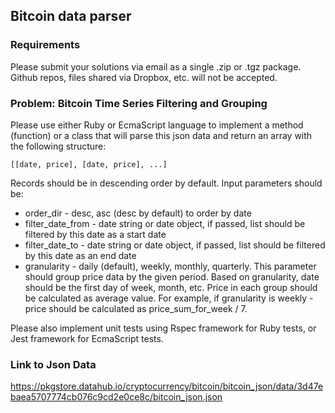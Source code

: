 ## Bitcoin data parser

### Requirements

Please submit your solutions via email as a single .zip or .tgz package. Github
repos, files shared via Dropbox, etc. will not be accepted.

### Problem: Bitcoin Time Series Filtering and Grouping

Please use either Ruby or EcmaScript language to implement a method
(function) or a class that will parse this json data and return an array with the
following structure:

`[[date, price], [date, price], ...]`

Records should be in descending order by default. Input parameters should be:
- order_dir - desc, asc (desc by default) to order by date
- filter_date_from - date string or date object, if passed, list should
be filtered by this date as a start date
- filter_date_to - date string or date object, if passed, list should be
filtered by this date as an end date
- granularity - daily (default), weekly, monthly, quarterly.
This parameter should group price data by the given period. Based on
granularity, date should be the first day of week, month, etc. Price in each
group should be calculated as average value. For example, if
granularity is weekly - price should be calculated as
price_sum_for_week / 7.

Please also implement unit tests using Rspec framework for Ruby tests, or Jest
framework for EcmaScript tests.

### Link to Json Data
https://pkgstore.datahub.io/cryptocurrency/bitcoin/bitcoin_json/data/3d47ebaea5707774cb076c9cd2e0ce8c/bitcoin_json.json